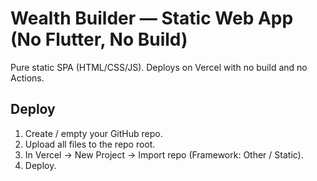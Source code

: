 # Wealth Builder — Static Web App (No Flutter, No Build)

Pure static SPA (HTML/CSS/JS). Deploys on Vercel with no build and no Actions.

## Deploy
1) Create / empty your GitHub repo.
2) Upload all files to the repo root.
3) In Vercel → New Project → Import repo (Framework: Other / Static).
4) Deploy.
